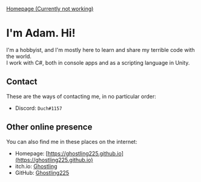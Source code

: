 [Homepage (Currently not working)](https://ghostling225.github.io)

# I'm Adam. Hi!
I'm a hobbyist, and I'm mostly here to learn and share my terrible code with the world.  
I work with C#, both in console apps and as a scripting language in Unity. 

Contact
-------
These are the ways of contacting me, in no particular order:
- Discord: `Duch#1157`

Other online presence
---------------------
You can also find me in these places on the internet:
- Homepage: [https://ghostling225.github.io](https://ghostling225.github.io)
- itch.io: [Ghostling](https://ghostling.itch.io)
- GitHub: [Ghostling225](https://github.com/ghostling225) 
